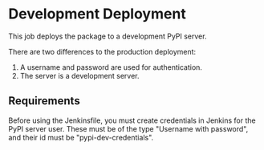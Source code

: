 # Development Deployment

This job deploys the package to a development PyPI server.

There are two differences to the production deployment:

1. A username and password are used for authentication.
2. The server is a development server.

## Requirements

Before using the Jenkinsfile, you must create credentials in Jenkins for the PyPI server user. These must be of the type "Username with password", and their id must be "pypi-dev-credentials".

